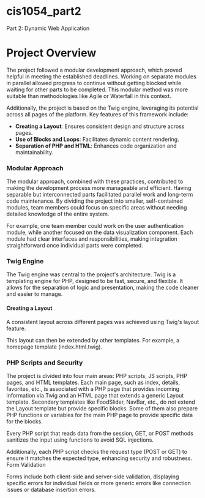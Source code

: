 # cis1054_part2
Part 2: Dynamic Web Application

# Project Overview

The project followed a modular development approach, which proved helpful in meeting the established deadlines. Working on separate modules in parallel allowed progress to continue without getting blocked while waiting for other parts to be completed. This modular method was more suitable than methodologies like Agile or Waterfall in this context.

Additionally, the project is based on the Twig engine, leveraging its potential across all pages of the platform. Key features of this framework include:

- **Creating a Layout**: Ensures consistent design and structure across pages.
- **Use of Blocks and Loops**: Facilitates dynamic content rendering.
- **Separation of PHP and HTML**: Enhances code organization and maintainability.

### Modular Approach

The modular approach, combined with these practices, contributed to making the development process more manageable and efficient. Having separable but interconnected parts facilitated parallel work and long-term code maintenance. By dividing the project into smaller, self-contained modules, team members could focus on specific areas without needing detailed knowledge of the entire system.

For example, one team member could work on the user authentication module, while another focused on the data visualization component. Each module had clear interfaces and responsibilities, making integration straightforward once individual parts were completed.

### Twig Engine

The Twig engine was central to the project's architecture. Twig is a templating engine for PHP, designed to be fast, secure, and flexible. It allows for the separation of logic and presentation, making the code cleaner and easier to manage.

#### Creating a Layout

A consistent layout across different pages was achieved using Twig's layout feature. 

This layout can then be extended by other templates. For example, a homepage template (index.html.twig).

### PHP Scripts and Security

The project is divided into four main areas: PHP scripts, JS scripts, PHP pages, and HTML templates. Each main page, such as index, details, favorites, etc., is associated with a PHP page that provides incoming information via Twig and an HTML page that extends a generic Layout template. Secondary templates like FoodSlider, NavBar, etc., do not extend the Layout template but provide specific blocks. Some of them also prepare PHP functions or variables for the main PHP page to provide specific data for the blocks.

Every PHP script that reads data from the session, GET, or POST methods sanitizes the input using functions to avoid SQL injections.

Additionally, each PHP script checks the request type (POST or GET) to ensure it matches the expected type, enhancing security and robustness.
Form Validation

Forms include both client-side and server-side validation, displaying specific errors for individual fields or more generic errors like connection issues or database insertion errors. 